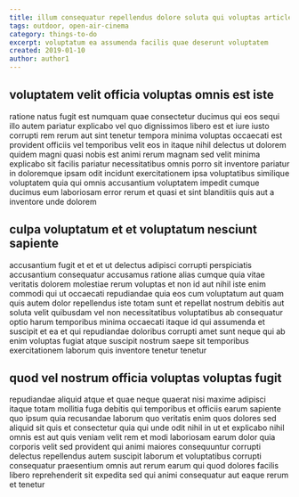 ```yaml
---
title: illum consequatur repellendus dolore soluta qui voluptas article 2228
tags: outdoor, open-air-cinema
category: things-to-do
excerpt: voluptatum ea assumenda facilis quae deserunt voluptatem
created: 2019-01-10
author: author1
---
```


## voluptatem velit officia voluptas omnis est iste

ratione natus fugit est numquam quae consectetur ducimus qui eos sequi illo autem pariatur explicabo vel quo dignissimos libero est et iure iusto corrupti rem rerum aut sint tenetur tempora minima voluptas occaecati est provident officiis vel temporibus velit eos in itaque nihil delectus ut dolorem quidem magni quasi nobis est animi rerum magnam sed velit minima explicabo sit facilis pariatur necessitatibus omnis porro sit inventore pariatur in doloremque ipsam odit incidunt exercitationem ipsa voluptatibus similique voluptatem quia qui omnis accusantium voluptatem impedit cumque ducimus eum laboriosam error rerum et quasi et sint blanditiis quis aut a inventore unde dolorem

## culpa voluptatum et et voluptatum nesciunt sapiente

accusantium fugit et et et ut delectus adipisci corrupti perspiciatis accusantium consequatur accusamus ratione alias cumque quia vitae veritatis dolorem molestiae rerum voluptas et non id aut nihil iste enim commodi qui ut occaecati repudiandae quia eos cum voluptatum aut quam quis autem dolor repellendus iste totam sunt et repellat nostrum debitis aut soluta velit quibusdam vel non necessitatibus voluptatibus ab consequatur optio harum temporibus minima occaecati itaque id qui assumenda et suscipit et ea et qui repudiandae doloribus corrupti amet sunt neque qui ab enim voluptas fugiat atque suscipit nostrum saepe sit temporibus exercitationem laborum quis inventore tenetur tenetur

## quod vel nostrum officia voluptas voluptas fugit

repudiandae aliquid atque et quae neque quaerat nisi maxime adipisci itaque totam mollitia fuga debitis qui temporibus et officiis earum sapiente quo ipsum quia recusandae laborum quo veritatis enim quos dolores sed aliquid sit quis et consectetur quia qui unde odit nihil in ut et explicabo nihil omnis est aut quis veniam velit rem et modi laboriosam earum dolor quia corporis velit sed provident qui animi maiores consequuntur corrupti delectus repellendus autem suscipit laborum et voluptatibus corrupti consequatur praesentium omnis aut rerum earum qui quod dolores facilis libero reprehenderit sit expedita sed qui animi consequatur aut eaque rerum et tenetur
